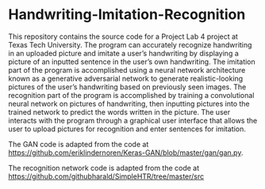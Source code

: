 # Handwriting-Imitation-Recognition

This repository contains the source code for a Project Lab 4 project at Texas Tech University. The program can accurately recognize handwriting in an uploaded picture and imitate a user’s handwriting by displaying a picture of an inputted sentence in the user’s own handwriting. The imitation part of the program is accomplished using a neural network architecture known as a generative adversarial network to generate realistic-looking pictures of the user’s handwriting based on previously seen images. The recognition part of the program is accomplished by training a convolutional neural network on pictures of handwriting, then inputting pictures into the trained network to predict the words written in the picture. The user interacts with the program through a graphical user interface that allows the user to upload pictures for recognition and enter sentences for imitation.

The GAN code is adapted from the code at https://github.com/eriklindernoren/Keras-GAN/blob/master/gan/gan.py.

The recognition network code is adapted from the code at https://github.com/githubharald/SimpleHTR/tree/master/src
